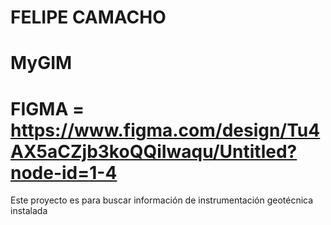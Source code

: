 # FELIPE CAMACHO
# MyGIM
# FIGMA = https://www.figma.com/design/Tu4AX5aCZjb3koQQiIwaqu/Untitled?node-id=1-4

Este proyecto es para buscar información de instrumentación geotécnica instalada
